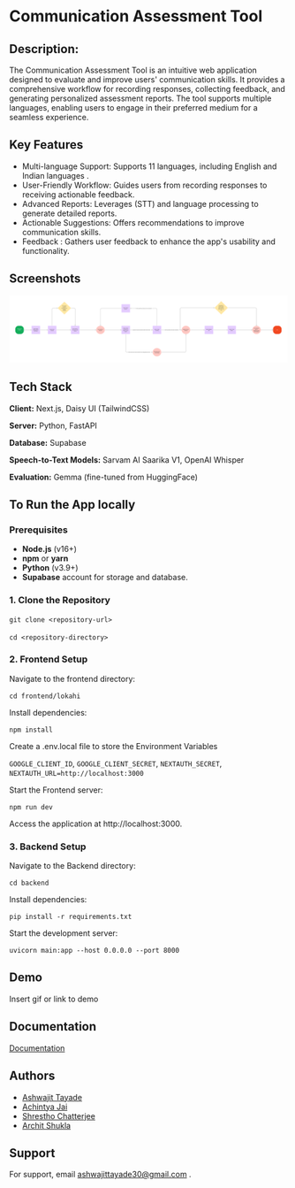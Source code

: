 # Communication Assessment Tool
## Description:
The Communication Assessment Tool is an intuitive web application designed to evaluate and improve users' communication skills. It provides a comprehensive workflow for recording responses, collecting feedback, and generating personalized assessment reports. The tool supports multiple languages, enabling users to engage in their preferred medium for a seamless experience.

## Key Features
- Multi-language Support: Supports 11 languages, including English and Indian languages .
- User-Friendly Workflow: Guides users from recording responses to receiving actionable feedback.
- Advanced Reports: Leverages (STT) and language processing to generate detailed reports.
- Actionable Suggestions: Offers recommendations to improve communication skills.
- Feedback : Gathers user feedback to enhance the app's usability and functionality.


## Screenshots

<img src="./img/workflow.jpg" />


## Tech Stack

**Client:** Next.js, Daisy UI (TailwindCSS)

**Server:** Python, FastAPI

**Database:** Supabase

**Speech-to-Text Models:** Sarvam AI Saarika V1, OpenAI Whisper

**Evaluation:** Gemma (fine-tuned from HuggingFace)
## To Run the App locally


### Prerequisites
- **Node.js** (v16+)
- **npm** or **yarn**
- **Python** (v3.9+)
- **Supabase** account for storage and database.


### 1. Clone the Repository
```
git clone <repository-url>

cd <repository-directory>
```



### 2. Frontend Setup
Navigate to the frontend directory:
```
cd frontend/lokahi
```
Install dependencies:

```
npm install
```
Create a .env.local file to store the Environment Variables

`GOOGLE_CLIENT_ID`, 
`GOOGLE_CLIENT_SECRET`,
`NEXTAUTH_SECRET`, 
`NEXTAUTH_URL=http://localhost:3000`



Start the Frontend server:

```
npm run dev
```
Access the application at http://localhost:3000.

### 3. Backend Setup

Navigate to the Backend directory:
```
cd backend
```
Install dependencies:

```
pip install -r requirements.txt
```
Start the development server:

```
uvicorn main:app --host 0.0.0.0 --port 8000
```



## Demo

Insert gif or link to demo


## Documentation

[Documentation](https://linktodocumentation)


## Authors

- [Ashwajit Tayade](https://www.github.com/AST0008)
- [Achintya Jai](https://github.com/pUrGe12)
- [Shrestho Chatterjee](https://github.com/shresthoc)
- [Archit Shukla](https://github.com/Murfing)


## Support

For support, email ashwajittayade30@gmail.com .

